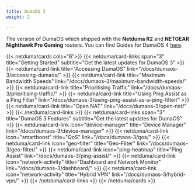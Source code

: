 ```yaml
---
title: DumaOS 3
weight: 2

---
```


The version of DumaOS which shipped with the __Netduma R2__ and __NETGEAR Nighthawk Pro Gaming__ routers. You can find Guides for DumaOS 4 [here](/docs/dumaos-4).

{{< netduma/cards cols="6">}}
  {{< netduma/card-links span="3" title="Getting Started" subtitle="Get the latest updates for DumaOS 3" >}}
    {{< netduma/card-link title="Accessing DumaOS" link="/docs/dumaos-3/accessing-dumaos/" >}}
    {{< netduma/card-link title="Maximum Bandwidth Speeds" link="/docs/dumaos-3/maximum-bandwidth-speeds/" >}}
    {{< netduma/card-link title="Prioritising Traffic" link="/docs/dumaos-3/prioritising-traffic/" >}}
    {{< netduma/card-link title="Using Ping Assist as a Ping Filter" link="/docs/dumaos-3/using-ping-assist-as-a-ping-filter/" >}}
    {{< netduma/card-link title="Open NAT" link="/docs/dumaos-3/open-nat/" >}}
  {{< /netduma/card-links >}}
  {{< netduma/card-links span="3" title="DumaOS 3 Features" subtitle="Get the latest updates for DumaOS" >}}
    {{< netduma/card-link icon="device-manager" title="Device Manager" link="/docs/dumaos-3/device-manager" >}}
    {{< netduma/card-link icon="smartboost" title="QoS" link="/docs/dumaos-3/qos/" >}}
    {{< netduma/card-link icon="geo-filter" title="Geo-Filter" link="/docs/dumaos-3/geo-filter/" >}}
    {{< netduma/card-link icon="ping-heatmap" title="Ping Assist" link="/docs/dumaos-3/ping-assist/" >}}
    {{< netduma/card-link icon="network-activity" title="Dashboard and Network Monitor" link="/docs/dumaos-3/dashboard/" >}}
    {{< netduma/card-link icon="network-activity" title="Hybrid VPN" link="/docs/dumaos-3/hybrid-vpn/" >}}
  {{< /netduma/card-links >}}
{{< /netduma/cards >}}